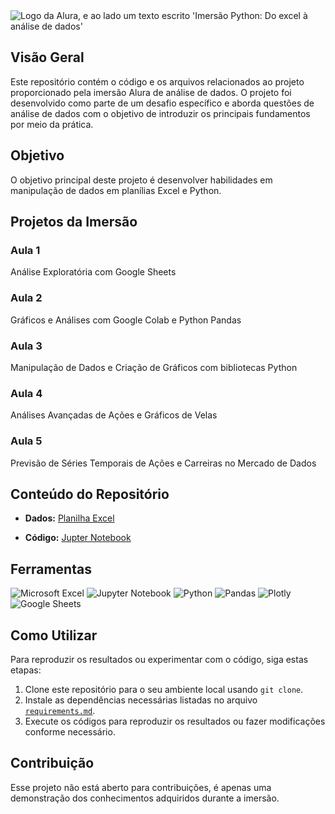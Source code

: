 <picture>
 <source media="(prefers-color-scheme: dark)" srcset="https://github.com/Thamine-sumaya/Alura-Python-do-Excel-a-Analise-de-dados/blob/main/imagens/Alura%20Capa%20readme.png?raw=true">
 <source media="(prefers-color-scheme: light)" srcset="https://github.com/Thamine-sumaya/Alura-Python-do-Excel-a-Analise-de-dados/blob/main/imagens/Alura%20Capa%20readme%20light.png?raw=true">
 <img alt="Logo da Alura, e ao lado um texto escrito 'Imersão Python: Do excel à análise de dados' " src="prefers-color-scheme">
</picture>

## Visão Geral

Este repositório contém o código e os arquivos relacionados ao projeto proporcionado pela imersão Alura de análise de dados. O projeto foi desenvolvido como parte de um desafio específico e aborda questões de análise de dados com o objetivo de introduzir os principais fundamentos por meio da prática.

## Objetivo

O objetivo principal deste projeto é desenvolver habilidades em manipulação de dados em planílias Excel e Python.

## Projetos da Imersão
<!---<a href="">
   <img src="https://github.com/Thamine-sumaya/Alura-Python-do-Excel-a-Analise-de-dados/assets/160533319/4ddc601f-fe4f-4ef2-b577-95adc85bde66" alt="anotações" width="100" >
</a>--->

### Aula 1
Análise Exploratória com Google Sheets

### Aula 2
Gráficos e Análises com Google Colab e Python Pandas

### Aula 3
Manipulação de Dados e Criação de Gráficos com bibliotecas Python

### Aula 4
Análises Avançadas de Ações e Gráficos de Velas

### Aula 5
Previsão de Séries Temporais de Ações e Carreiras no Mercado de Dados


## Conteúdo do Repositório

- **Dados:**  [Planilha Excel](https://github.com/Thamine-sumaya/Alura-Python-do-Excel-a-Analise-de-dados/blob/main/C%C3%B3pia%20de%20%5BFa%C3%A7a%20uma%20c%C3%B3pia%20para%20editar%5D%20Imers%C3%A3o%20Python%20-%20Tabela%20de%20a%C3%A7%C3%B5es%20(4).xlsx)

- **Código:** [Jupter Notebook](https://github.com/Thamine-sumaya/Alura-Python-do-Excel-a-Analise-de-dados/blob/main/Imers%C3%A3o%20Python.ipynb)

## Ferramentas 
![Microsoft Excel](https://img.shields.io/badge/Microsoft_Excel-000000?style=for-the-badge&logo=microsoft-excel&logoColor=384fff)
![Jupyter Notebook](https://img.shields.io/badge/jupyter-000000.svg?style=for-the-badge&logo=jupyter&logoColor=384fff)
![Python](https://img.shields.io/badge/python-000000?style=for-the-badge&logo=python&logoColor=384fff)
![Pandas](https://img.shields.io/badge/pandas-000000.svg?style=for-the-badge&logo=pandas&logoColor=384fff)
![Plotly](https://img.shields.io/badge/Plotly-000000.svg?style=for-the-badge&logo=plotly&logoColor=384fff)
![Google Sheets](https://img.shields.io/badge/Google%20Sheets-000000?style=for-the-badge&logo=google-sheets&logoColor=384fff)


## Como Utilizar

Para reproduzir os resultados ou experimentar com o código, siga estas etapas:

1. Clone este repositório para o seu ambiente local usando `git clone`.
2. Instale as dependências necessárias listadas no arquivo [`requirements.md`](https://github.com/Thamine-sumaya/Alura-Python-do-Excel-a-Analise-de-dados/blob/main/requeriments.md).
3. Execute os códigos para reproduzir os resultados ou fazer modificações conforme necessário.

## Contribuição

Esse projeto não está aberto para contribuições, é apenas uma demonstração dos conhecimentos adquiridos durante a imersão.




